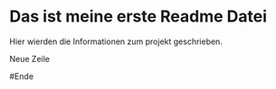 # Das ist meine erste Readme Datei
Hier wierden die Informationen zum projekt geschrieben.

Neue Zeile

#Ende
